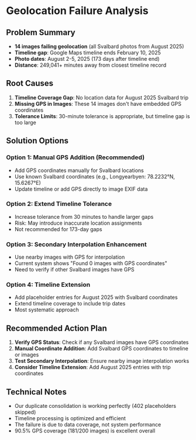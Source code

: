 # Geolocation Failure Analysis

## Problem Summary

- **14 images failing geolocation** (all Svalbard photos from August 2025)
- **Timeline gap**: Google Maps timeline ends February 10, 2025
- **Photo dates**: August 2-5, 2025 (173 days after timeline end)
- **Distance**: 249,041+ minutes away from closest timeline record

## Root Causes

1. **Timeline Coverage Gap**: No location data for August 2025 Svalbard trip
2. **Missing GPS in Images**: These 14 images don't have embedded GPS coordinates
3. **Tolerance Limits**: 30-minute tolerance is appropriate, but timeline gap is too large

## Solution Options

### Option 1: Manual GPS Addition (Recommended)

- Add GPS coordinates manually for Svalbard locations
- Use known Svalbard coordinates (e.g., Longyearbyen: 78.2232°N, 15.6267°E)
- Update timeline or add GPS directly to image EXIF data

### Option 2: Extend Timeline Tolerance

- Increase tolerance from 30 minutes to handle larger gaps
- Risk: May introduce inaccurate location assignments
- Not recommended for 173-day gaps

### Option 3: Secondary Interpolation Enhancement

- Use nearby images with GPS for interpolation
- Current system shows "Found 0 images with GPS coordinates"
- Need to verify if other Svalbard images have GPS

### Option 4: Timeline Extension

- Add placeholder entries for August 2025 with Svalbard coordinates
- Extend timeline coverage to include trip dates
- Most systematic approach

## Recommended Action Plan

1. **Verify GPS Status**: Check if any Svalbard images have GPS coordinates
2. **Manual Coordinate Addition**: Add Svalbard GPS coordinates to timeline or images
3. **Test Secondary Interpolation**: Ensure nearby image interpolation works
4. **Consider Timeline Extension**: Add August 2025 entries with trip coordinates

## Technical Notes

- Our duplicate consolidation is working perfectly (402 placeholders skipped)
- Timeline processing is optimized and efficient
- The failure is due to data coverage, not system performance
- 90.5% GPS coverage (181/200 images) is excellent overall
